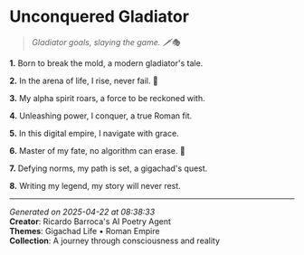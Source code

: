 # Unconquered Gladiator

> *Gladiator goals, slaying the game. 🗡️🎭*

**1.** Born to break the mold, a modern gladiator's tale.


**2.** In the arena of life, I rise, never fail. 🏹


**3.** My alpha spirit roars, a force to be reckoned with.


**4.** Unleashing power, I conquer, a true Roman fit.


**5.** In this digital empire, I navigate with grace.


**6.** Master of my fate, no algorithm can erase. 🦁


**7.** Defying norms, my path is set, a gigachad's quest.


**8.** Writing my legend, my story will never rest.



---

*Generated on 2025-04-22 at 08:38:33*  
**Creator**: Ricardo Barroca's AI Poetry Agent  
**Themes**: Gigachad Life • Roman Empire  
**Collection**: A journey through consciousness and reality